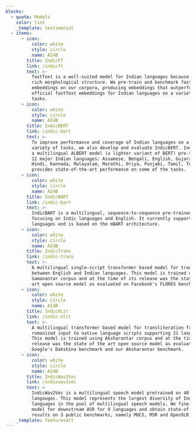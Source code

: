 ```yaml
---
blocks:
  - quote: Models
    color: tint
    _template: testimonial
  - items:
      - icon:
          color: white
          style: circle
          name: AI4B
        title: IndicFT
        link: /indicft
        text: >-
          fastText is a well-suited model for Indian languages because of their
          rich morphological structure. We pre-train and benchmark fastText
          embeddings on our corpora, producing embeddings that outperform the
          official fastText embeddings for Indian languages on a variety of
          tasks.
      - icon:
          color: white
          style: circle
          name: AI4B
        title: IndicBERT
        link: /indic-bert
        text: >-
          To improve performance and coverage of Indian languages on a wide
          variety of tasks, we also develop and evaluate IndicBERT. IndicBERT is
          a multilingual ALBERT model (a lighter variant of BERT) pre-trained on
          12 major Indian languages: Assamese, Bengali, English, Gujarati,
          Hindi, Kannada, Malayalam, Marathi, Oriya, Punjabi, Tamil, Telugu. It
          provides state-of-the-art performance on some of the tasks.
      - icon:
          color: white
          style: circle
          name: AI4B
        title: IndicBART
        link: /indic-bart
        text: >-
          IndicBART is a multilingual, sequence-to-sequence pre-trained model
          focusing on Indic languages and English. It currently supports 12
          languages and is based on the mBART architecture.
      - icon:
          color: white
          style: circle
          name: AI4B
        title: IndicTrans
        link: /indic-trans
        text: >-
          A multilingual single-script transformer based model for translating
          between English and Indian languages. This model is trained using the
          Samanantar corpus and at the time of its release was the state of the
          art open source model as evaluated on Facebook's FLORES benchmark.
      - icon:
          color: white
          style: circle
          name: AI4B
        title: IndicXLit
        link: /indic-xlit
        text: >-
          A multilingual transformer based model for transliteration from
          romanized input to native language scripts supporting 21 languages.
          This model is trained using Aksharantar corpus and at the time of its
          release was the state of the art open source model as evaluated on
          Google's Dakshina benchmark and our Aksharantar benchmark.
      - icon:
          color: white
          style: circle
          name: AI4B
        title: IndicWav2Vec
        link: /indicwav2vec
        text: >
          IndicWav2Vec is a multilingual speech model pretrained on 40 Indian
          langauges. This model represents the largest diversity of Indian
          languages in the pool of multilingual speech models. We fine-tune this
          model for downstream ASR for 9 languages and obtain state-of-the-art
          results on 3 public benchmarks, namely MUCS, MSR and OpenSLR.
    _template: featuresAlt
---
```


